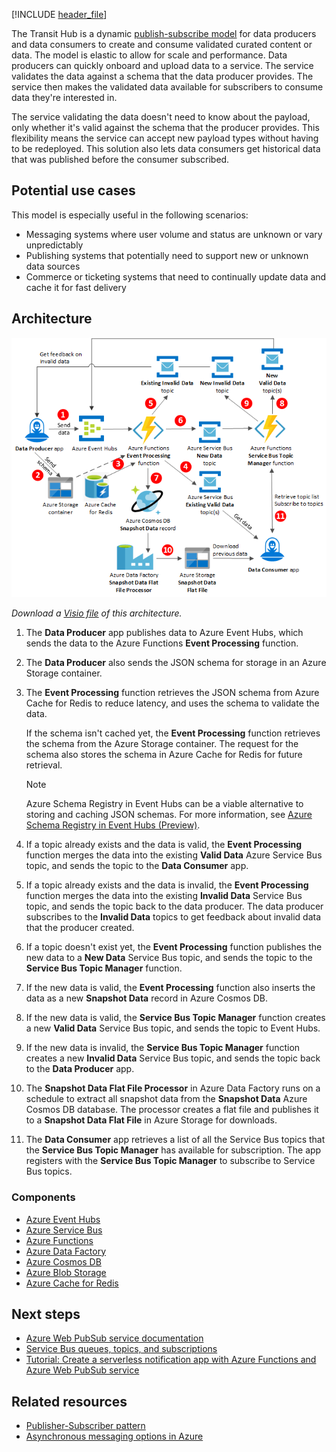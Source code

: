 [!INCLUDE [header_file](../../../includes/sol-idea-header.md)]

The Transit Hub is a dynamic [publish-subscribe model](../../patterns/publisher-subscriber.md) for data producers and data consumers to create and consume validated curated content or data. The model is elastic to allow for scale and performance. Data producers can quickly onboard and upload data to a service. The service validates the data against a schema that the data producer provides. The service then makes the validated data available for subscribers to consume data they're interested in.

The service validating the data doesn't need to know about the payload, only whether it's valid against the schema that the producer provides. This flexibility means the service can accept new payload types without having to be redeployed. This solution also lets data consumers get historical data that was published before the consumer subscribed.

## Potential use cases

This model is especially useful in the following scenarios:

- Messaging systems where user volume and status are unknown or vary unpredictably
- Publishing systems that potentially need to support new or unknown data sources
- Commerce or ticketing systems that need to continually update data and cache it for fast delivery

## Architecture

![Diagram of the Transit Hub publish-subscribe messaging system.](../media/transit-hub.png)

*Download a [Visio file](https://arch-center.azureedge.net/transit-hub.vsdx) of this architecture.*

1. The **Data Producer** app publishes data to Azure Event Hubs, which sends the data to the Azure Functions **Event Processing** function.
1. The **Data Producer** also sends the JSON schema for storage in an Azure Storage container.
1. The **Event Processing** function retrieves the JSON schema from Azure Cache for Redis to reduce latency, and uses the schema to validate the data.

   If the schema isn't cached yet, the **Event Processing** function retrieves the schema from the Azure Storage container. The request for the schema also stores the schema in Azure Cache for Redis for future retrieval.

   > [!NOTE]
   > Azure Schema Registry in Event Hubs can be a viable alternative to storing and caching JSON schemas. For more information, see [Azure Schema Registry in Event Hubs (Preview)](/azure/event-hubs/schema-registry-overview).

1. If a topic already exists and the data is valid, the **Event Processing** function merges the data into the existing **Valid Data** Azure Service Bus topic, and sends the topic to the **Data Consumer** app.

1. If a topic already exists and the data is invalid, the **Event Processing** function merges the data into the existing **Invalid Data** Service Bus topic, and sends the topic back to the data producer. The data producer subscribes to the **Invalid Data** topics to get feedback about invalid data that the producer created.

1. If a topic doesn't exist yet, the **Event Processing** function publishes the new data to a **New Data** Service Bus topic, and sends the topic to the **Service Bus Topic Manager** function.

1. If the new data is valid, the **Event Processing** function also inserts the data as a new **Snapshot Data** record in Azure Cosmos DB.

1. If the new data is valid, the **Service Bus Topic Manager** function creates a new **Valid Data** Service Bus topic, and sends the topic to Event Hubs.

1. If the new data is invalid, the **Service Bus Topic Manager** function creates a new **Invalid Data** Service Bus topic, and sends the topic back to the **Data Producer** app.

1. The **Snapshot Data Flat File Processor** in Azure Data Factory runs on a schedule to extract all snapshot data from the **Snapshot Data** Azure Cosmos DB database. The processor creates a flat file and publishes it to a **Snapshot Data Flat File** in Azure Storage for downloads.

1. The **Data Consumer** app retrieves a list of all the Service Bus topics that the **Service Bus Topic Manager** has available for subscription. The app registers with the **Service Bus Topic Manager** to subscribe to Service Bus topics.

### Components

- [Azure Event Hubs](https://azure.microsoft.com/services/event-hubs)
- [Azure Service Bus](https://azure.microsoft.com/services/service-bus)
- [Azure Functions](https://azure.microsoft.com/services/functions)
- [Azure Data Factory](https://azure.microsoft.com/services/data-factory)
- [Azure Cosmos DB](https://azure.microsoft.com/services/cosmos-db)
- [Azure Blob Storage](https://azure.microsoft.com/services/storage/blobs)
- [Azure Cache for Redis](https://azure.microsoft.com/services/cache)

## Next steps

- [Azure Web PubSub service documentation](/azure/azure-web-pubsub)
- [Service Bus queues, topics, and subscriptions](/azure/service-bus-messaging/service-bus-queues-topics-subscriptions#topics-and-subscriptions)
- [Tutorial: Create a serverless notification app with Azure Functions and Azure Web PubSub service](/azure/azure-web-pubsub/tutorial-serverless-notification)
## Related resources

- [Publisher-Subscriber pattern](../../patterns/publisher-subscriber.md)
- [Asynchronous messaging options in Azure](../../guide/technology-choices/messaging-content.md)
